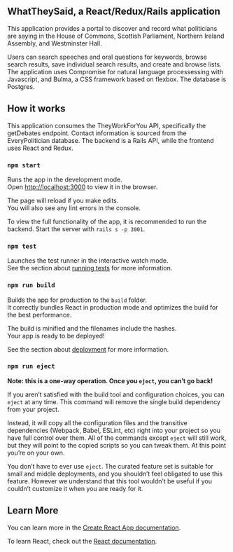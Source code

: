 ## WhatTheySaid, a React/Redux/Rails application

This application provides a portal to discover and record what politicians are saying in the House of Commons, Scottish Parliament, Northern Ireland Assembly, and Westminster Hall. 

Users can search speeches and oral questions for keywords, browse search results, save individual search results, and create and browse lists. The application uses Compromise for natural language processessing with Javascript, and Bulma, a CSS framework based on flexbox. The database is Postgres.  

## How it works

This application consumes the TheyWorkForYou API, specifically the getDebates endpoint. Contact information is sourced from the EveryPolitician database. The backend is a Rails API, while the frontend uses React and Redux.  

### `npm start`

Runs the app in the development mode.<br>
Open [http://localhost:3000](http://localhost:3000) to view it in the browser. 

The page will reload if you make edits.<br>
You will also see any lint errors in the console.

To view the full functionality of the app, it is recommended to run the backend. Start the server with `rails s -p 3001`. 

### `npm test`

Launches the test runner in the interactive watch mode.<br>
See the section about [running tests](https://facebook.github.io/create-react-app/docs/running-tests) for more information.

### `npm run build`

Builds the app for production to the `build` folder.<br>
It correctly bundles React in production mode and optimizes the build for the best performance.

The build is minified and the filenames include the hashes.<br>
Your app is ready to be deployed!

See the section about [deployment](https://facebook.github.io/create-react-app/docs/deployment) for more information.

### `npm run eject`

**Note: this is a one-way operation. Once you `eject`, you can’t go back!**

If you aren’t satisfied with the build tool and configuration choices, you can `eject` at any time. This command will remove the single build dependency from your project.

Instead, it will copy all the configuration files and the transitive dependencies (Webpack, Babel, ESLint, etc) right into your project so you have full control over them. All of the commands except `eject` will still work, but they will point to the copied scripts so you can tweak them. At this point you’re on your own.

You don’t have to ever use `eject`. The curated feature set is suitable for small and middle deployments, and you shouldn’t feel obligated to use this feature. However we understand that this tool wouldn’t be useful if you couldn’t customize it when you are ready for it.

## Learn More

You can learn more in the [Create React App documentation](https://facebook.github.io/create-react-app/docs/getting-started).

To learn React, check out the [React documentation](https://reactjs.org/).
